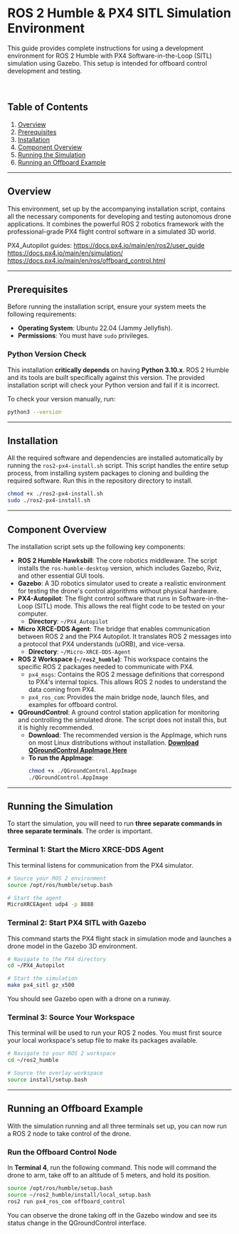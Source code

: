 # ROS 2 Humble & PX4 SITL Simulation Environment

This guide provides complete instructions for using a development environment for ROS 2 Humble with PX4 Software-in-the-Loop (SITL) simulation using Gazebo. This setup is intended for offboard control development and testing.

<br>

## Table of Contents
1.  [Overview](#overview)
2.  [Prerequisites](#prerequisites)
3.  [Installation](#installation)
4.  [Component Overview](#component-overview)
5.  [Running the Simulation](#running-the-simulation)
6.  [Running an Offboard Example](#running-an-offboard-example)

---
## Overview

This environment, set up by the accompanying installation script, contains all the necessary components for developing and testing autonomous drone applications. It combines the powerful ROS 2 robotics framework with the professional-grade PX4 flight control software in a simulated 3D world.

PX4_Autopilot guides:
https://docs.px4.io/main/en/ros2/user_guide
https://docs.px4.io/main/en/simulation/
https://docs.px4.io/main/en/ros/offboard_control.html

---
## Prerequisites

Before running the installation script, ensure your system meets the following requirements:

* **Operating System**: Ubuntu 22.04 (Jammy Jellyfish).
* **Permissions**: You must have `sudo` privileges.

### Python Version Check

This installation **critically depends** on having **Python 3.10.x**. ROS 2 Humble and its tools are built specifically against this version. The provided installation script will check your Python version and fail if it is incorrect.

To check your version manually, run:
```bash
python3 --version
```

---
## Installation

All the required software and dependencies are installed automatically by running the `ros2-px4-install.sh` script. This script handles the entire setup process, from installing system packages to cloning and building the required software.
Run this in the repository directory to install.
```bash
chmod +x ./ros2-px4-install.sh
sudo ./ros2-px4-install.sh
```

---
## Component Overview

The installation script sets up the following key components:

* **ROS 2 Humble Hawksbill**: The core robotics middleware. The script installs the `ros-humble-desktop` version, which includes Gazebo, Rviz, and other essential GUI tools.
* **Gazebo**: A 3D robotics simulator used to create a realistic environment for testing the drone's control algorithms without physical hardware.
* **PX4-Autopilot**: The flight control software that runs in Software-in-the-Loop (SITL) mode. This allows the real flight code to be tested on your computer.
    * **Directory**: `~/PX4_Autopilot`
* **Micro XRCE-DDS Agent**: The bridge that enables communication between ROS 2 and the PX4 Autopilot. It translates ROS 2 messages into a protocol that PX4 understands (uORB), and vice-versa.
    * **Directory**: `~/Micro-XRCE-DDS-Agent`
* **ROS 2 Workspace (`~/ros2_humble`)**: This workspace contains the specific ROS 2 packages needed to communicate with PX4.
    * `px4_msgs`: Contains the ROS 2 message definitions that correspond to PX4's internal topics. This allows ROS 2 nodes to understand the data coming from PX4.
    * `px4_ros_com`: Provides the main bridge node, launch files, and examples for offboard control.
* **QGroundControl**: A ground control station application for monitoring and controlling the simulated drone. The script does not install this, but it is highly recommended.
    * **Download**: The recommended version is the AppImage, which runs on most Linux distributions without installation.
        [**Download QGroundControl AppImage Here**](https://docs.qgroundcontrol.com/master/en/getting_started/download_and_install.html)
    * **To run the AppImage**:
        ```bash
        chmod +x ./QGroundControl.AppImage
        ./QGroundControl.AppImage
        ```

---
## Running the Simulation

To start the simulation, you will need to run **three separate commands in three separate terminals**. The order is important.

### Terminal 1: Start the Micro XRCE-DDS Agent

This terminal listens for communication from the PX4 simulator.

```bash
# Source your ROS 2 environment
source /opt/ros/humble/setup.bash

# Start the agent
MicroXRCEAgent udp4 -p 8888
```

### Terminal 2: Start PX4 SITL with Gazebo

This command starts the PX4 flight stack in simulation mode and launches a drone model in the Gazebo 3D environment.

```bash
# Navigate to the PX4 directory
cd ~/PX4_Autopilot

# Start the simulation
make px4_sitl gz_x500
```
You should see Gazebo open with a drone on a runway.

### Terminal 3: Source Your Workspace

This terminal will be used to run your ROS 2 nodes. You must first source your local workspace's setup file to make its packages available.

```bash
# Navigate to your ROS 2 workspace
cd ~/ros2_humble

# Source the overlay workspace
source install/setup.bash
```

---
## Running an Offboard Example

With the simulation running and all three terminals set up, you can now run a ROS 2 node to take control of the drone.

### Run the Offboard Control Node

In **Terminal 4**, run the following command. This node will command the drone to arm, take off to an altitude of 5 meters, and hold its position.

```bash
source /opt/ros/humble/setup.bash
source ~/ros2_humble/install/local_setup.bash
ros2 run px4_ros_com offboard_control
```

You can observe the drone taking off in the Gazebo window and see its status change in the QGroundControl interface.
